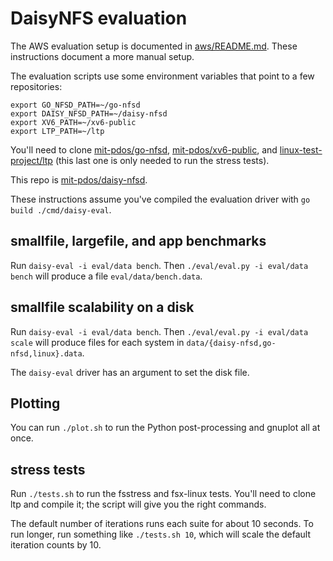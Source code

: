 # DaisyNFS evaluation

The AWS evaluation setup is documented in [aws/README.md](aws/). These instructions
document a more manual setup.

The evaluation scripts use some environment variables that point to a few repositories:

```
export GO_NFSD_PATH=~/go-nfsd
export DAISY_NFSD_PATH=~/daisy-nfsd
export XV6_PATH=~/xv6-public
export LTP_PATH=~/ltp
```

You'll need to clone
[mit-pdos/go-nfsd](https://github.com/mit-pdos/go-nfsd),
[mit-pdos/xv6-public](https://github.com/mit-pdos/xv6-public), and
[linux-test-project/ltp](https://github.com/linux-test-project/ltp) (this last
one is only needed to run the stress tests).

This repo is [mit-pdos/daisy-nfsd](https://github.com/mit-pdos/daisy-nfsd).

These instructions assume you've compiled the evaluation driver with `go build ./cmd/daisy-eval`.

## smallfile, largefile, and app benchmarks

Run `daisy-eval -i eval/data bench`. Then `./eval/eval.py -i eval/data bench`
will produce a file `eval/data/bench.data`.

## smallfile scalability on a disk

Run `daisy-eval -i eval/data bench`. Then `./eval/eval.py -i eval/data scale`
will produce files for each system in `data/{daisy-nfsd,go-nfsd,linux}.data`.

The `daisy-eval` driver has an argument to set the disk file.

## Plotting

You can run `./plot.sh` to run the Python post-processing and gnuplot all at once.

## stress tests

Run `./tests.sh` to run the fsstress and fsx-linux tests. You'll need to clone
ltp and compile it; the script will give you the right commands.

The default number of iterations runs each suite for about 10 seconds. To run
longer, run something like `./tests.sh 10`, which will scale the default
iteration counts by 10.
